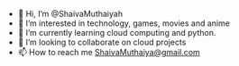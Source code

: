 - 👋 Hi, I’m @ShaivaMuthaiyah
- 👀 I’m interested in technology, games, movies and anime
- 🌱 I’m currently learning cloud computing and python.
- 💞️ I’m looking to collaborate on cloud projects
- 📫 How to reach me ShaivaMuthaiya@gmail.com

<!---
ShaivaMuthaiyah/ShaivaMuthaiyah is a ✨ special ✨ repository because its `README.md` (this file) appears on your GitHub profile.
You can click the Preview link to take a look at your changes.
--->
